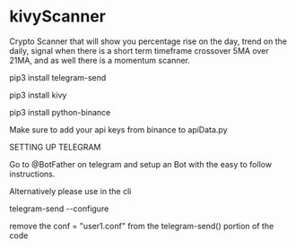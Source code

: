 # kivyScanner
Crypto Scanner that will show you percentage rise on the day, trend on the daily, signal when there is a short term  timeframe crossover 5MA over 21MA, and as well there is a momentum scanner.

pip3 install telegram-send

pip3 install kivy

pip3 install python-binance

Make sure to add your api keys from binance to apiData.py

SETTING UP TELEGRAM

Go to @BotFather on telegram and setup an Bot with the easy to follow instructions.

Alternatively please use in the cli

telegram-send --configure

remove the conf = "user1.conf" from the telegram-send() portion of the code
